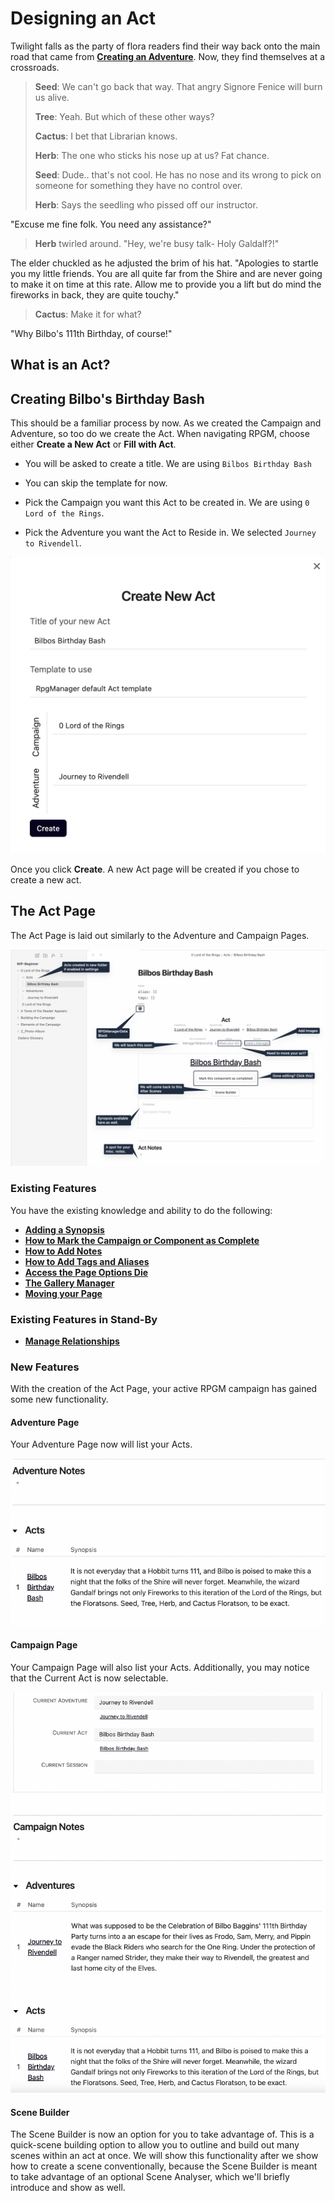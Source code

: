 # Designing an Act

Twilight falls as the party of flora readers find their way back onto the main road that came from [**Creating an Adventure**](Creating%20an%20Adventure.md). Now, they find themselves at a crossroads. 

> **Seed**: We can't go back that way. That angry Signore Fenice will burn us alive.
> 
> **Tree**: Yeah. But which of these other ways?
> 
> **Cactus**: I bet that Librarian knows.
> 
> **Herb**: The one who sticks his nose up at us? Fat chance. 
> 
> **Seed**: Dude.. that's not cool. He has no nose and its wrong to pick on someone for something they have no control over.
> 
> **Herb**: Says the seedling who pissed off our instructor.

"Excuse me fine folk. You need any assistance?"

> **Herb** twirled around. "Hey, we're busy talk- Holy Galdalf?!"

The elder chuckled as he adjusted the brim of his hat. "Apologies to startle you my little friends. You are all quite far from the Shire and are never going to make it on time at this rate. Allow me to provide you a lift but do mind the fireworks in back, they are quite touchy."

> **Cactus**: Make it for what?

"Why Bilbo's 111th Birthday, of course!"

## What is an Act?



## Creating Bilbo's Birthday Bash

This should be a familiar process by now. As we created the Campaign and Adventure, so too do we create the Act. When navigating RPGM, choose either **Create a New Act** or **Fill with Act**. 

- You will be asked to create a title. We are using `Bilbos Birthday Bash`

- You can skip the template for now.

- Pick the Campaign you want this Act to be created in. We are using `0 Lord of the Rings`.

- Pick the Adventure you want the Act to Reside in. We selected `Journey to Rivendell`.

![RPGM_Act_Creation](../Z_Photo-Album/Guide/Hierarchy/Act/RPGM_Act_Creation.png)

Once you click **Create**. A new Act page will be created if you chose to create a new act. 

## The Act Page

The Act Page is laid out similarly to the Adventure and Campaign Pages.

![RPGM_Act_Page](../Z_Photo-Album/Guide/Hierarchy/Act/RPGM_Act_Page.png)

### Existing Features
You have the existing knowledge and ability to do the following:
- [**Adding a Synopsis**](Building%20a%20Campaign.md#Adding%20a%20Synopsis)
- [**How to Mark the Campaign or Component as Complete**](Building%20a%20Campaign.md#How%20to%20Mark%20the%20Campaign%20or%20Component%20as%20Complete)
- [**How to Add Notes**](Building%20a%20Campaign.md#How%20to%20Add%20Notes)
- [**How to Add Tags and Aliases**](Building%20a%20Campaign.md#How%20to%20Add%20Tags%20and%20Aliases)
- [**Access the Page Options Die**](Building%20a%20Campaign.md#Adding%20a%20Synopsis)
- [**The Gallery Manager**](Creating%20an%20Adventure.md#The%20Gallery%20Manager)
- [**Moving your Page**](Creating%20an%20Adventure.md#Moving%20your%20Page)


### Existing Features in Stand-By
- [**Manage Relationships**](Creating%20an%20Adventure.md#Manage%20Relationships)


### New Features

With the creation of the Act Page, your active RPGM campaign has gained some new functionality. 

#### Adventure Page

Your Adventure Page now will list your Acts.

![RPGM_Act_AdventureAct](../Z_Photo-Album/Guide/Hierarchy/Act/RPGM_Act_AdventureAct.png)

#### Campaign Page

Your Campaign Page will also list your Acts. Additionally, you may notice that the Current Act is now selectable. 

![RPGM_Act_CampaignAct](../Z_Photo-Album/Guide/Hierarchy/Act/RPGM_Act_CampaignAct.png)

#### Scene Builder

The Scene Builder is now an option for you to take advantage of. This is a quick-scene building option to allow you to outline and build out many scenes within an act at once. We will show this functionality after we show how to create a scene conventionally, because the Scene Builder is meant to take advantage of an optional Scene Analyser, which we'll briefly introduce and show as well. 


